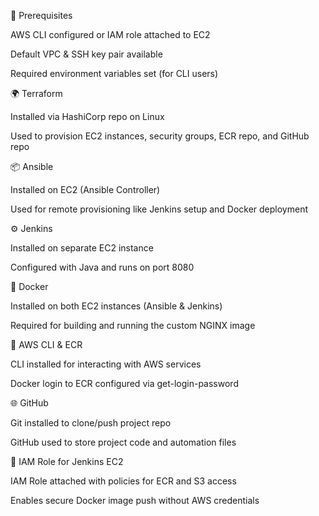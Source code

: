 🔑 Prerequisites

AWS CLI configured or IAM role attached to EC2

Default VPC & SSH key pair available

Required environment variables set (for CLI users)

🌍 Terraform

Installed via HashiCorp repo on Linux

Used to provision EC2 instances, security groups, ECR repo, and GitHub repo

📦 Ansible

Installed on EC2 (Ansible Controller)

Used for remote provisioning like Jenkins setup and Docker deployment

⚙️ Jenkins

Installed on separate EC2 instance

Configured with Java and runs on port 8080

🐳 Docker

Installed on both EC2 instances (Ansible & Jenkins)

Required for building and running the custom NGINX image

🧰 AWS CLI & ECR

CLI installed for interacting with AWS services

Docker login to ECR configured via get-login-password

🌐 GitHub

Git installed to clone/push project repo

GitHub used to store project code and automation files

🔐 IAM Role for Jenkins EC2

IAM Role attached with policies for ECR and S3 access

Enables secure Docker image push without AWS credentials


